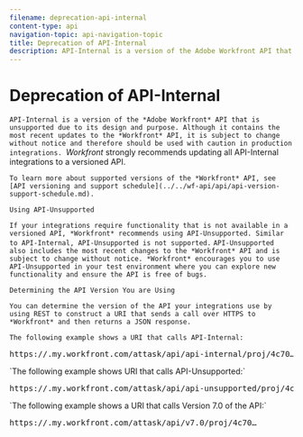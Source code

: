 ```yaml
---
filename: deprecation-api-internal
content-type: api
navigation-topic: api-navigation-topic
title: Deprecation of API-Internal
description: API-Internal is a version of the Adobe Workfront API that is unsupported due to its design and purpose. Although it contains the most recent updates to the Workfront API, it is subject to change without notice and therefore should be used with caution in production integrations. Workfront strongly recommends updating all API-Internal integrations to a versioned API.
---
```


# Deprecation of API-Internal

`API-Internal is a version of the *Adobe Workfront* API that is unsupported due to its design and purpose. Although it contains the most recent updates to the *Workfront* API, it is subject to change without notice and therefore should be used with caution in production integrations. `*Workfront* strongly recommends updating all API-Internal integrations to a versioned API.&nbsp;

`To learn more about supported versions of the *Workfront* API, see [API versioning and support schedule](../../wf-api/api/api-version-support-schedule.md).`

`Using API-Unsupported`

`If your integrations require functionality that is not available in a versioned API, *Workfront* recommends using API-Unsupported. Similar to API-Internal, API-Unsupported is not supported.` `API-Unsupported also includes the most recent changes to the *Workfront* API and is subject to change without notice. *Workfront* encourages you to use API-Unsupported in your test environment where you can explore new functionality and ensure the API is free of bugs.`

`Determining the API Version You are Using`

`You can determine the version of the API your integrations use by using REST to construct a URI that sends a call over HTTPS to *Workfront* and then returns a JSON response.`

`The following example shows a URI that calls API-Internal:` 
<pre>https://<domainname>.my.workfront.com/attask/api/<span class="bold">api-internal</span><span style="font-weight: 400;">/proj/4c70…</span></pre>`The following example shows URI that calls API-Unsupported:` 
<pre>https://<domainname>.my.workfront.com/attask/api/<span class="bold">api-unsupported</span><span style="font-weight: 400;">/proj/4c70...</span></pre>`The following example shows a URI that calls Version 7.0 of the API:` 
<pre>https://<domainname>.my.workfront.com/attask/api/<span class="bold">v7.0</span><span style="font-weight: 400;">/proj/4c70…</span></pre>
